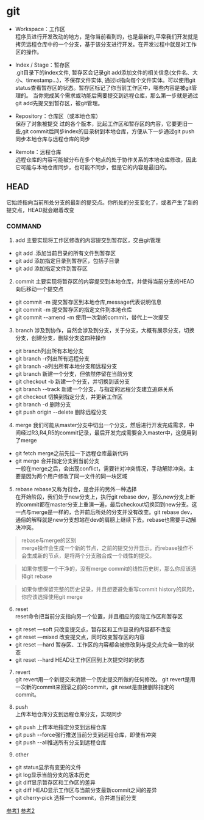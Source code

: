 # git
* Workspace：工作区  
程序员进行开发改动的地方，是你当前看到的，也是最新的,平常我们开发就是拷贝远程仓库中的一个分支，基于该分支进行开发。在开发过程中就是对工作区的操作。

* Index / Stage：暂存区  
.git目录下的index文件, 暂存区会记录git add添加文件的相关信息(文件名、大小、timestamp...)，不保存文件实体, 通过id指向每个文件实体。可以使用git status查看暂存区的状态。暂存区标记了你当前工作区中，哪些内容是被git管理的。
当你完成某个需求或功能后需要提交到远程仓库，那么第一步就是通过git add先提交到暂存区，被git管理。

* Repository：仓库区（或本地仓库）  
保存了对象被提交 过的各个版本，比起工作区和暂存区的内容，它要更旧一些,git commit后同步index的目录树到本地仓库，方便从下一步通过git push同步本地仓库与远程仓库的同步

* Remote：远程仓库  
远程仓库的内容可能被分布在多个地点的处于协作关系的本地仓库修改，因此它可能与本地仓库同步，也可能不同步，但是它的内容是最旧的。

## HEAD
它始终指向当前所处分支的最新的提交点。你所处的分支变化了，或者产生了新的提交点，HEAD就会跟着改变

### COMMAND
1. add 
主要实现将工作区修改的内容提交到暂存区，交由git管理   
* git add .添加当前目录的所有文件到暂存区  
* git add 添加指定目录到暂存区，包括子目录  
* git add 添加指定文件到暂存区  

2. commit 
主要实现将暂存区的内容提交到本地仓库，并使得当前分支的HEAD向后移动一个提交点     
* git commit -m 提交暂存区到本地仓库,message代表说明信息
* git commit -m 提交暂存区的指定文件到本地仓库
* git commit --amend -m 使用一次新的commit，替代上一次提交

3. branch
涉及到协作，自然会涉及到分支，关于分支，大概有展示分支，切换分支，创建分支，删除分支这四种操作
* git branch列出所有本地分支
* git branch -r列出所有远程分支
* git branch -a列出所有本地分支和远程分支
* git branch 新建一个分支，但依然停留在当前分支
* git checkout -b 新建一个分支，并切换到该分支
* git branch --track 新建一个分支，与指定的远程分支建立追踪关系
* git checkout 切换到指定分支，并更新工作区
* git branch -d 删除分支
* git push origin --delete 删除远程分支

4. merge 
我们可能从master分支中切出一个分支，然后进行开发完成需求，中间经过R3,R4,R5的commit记录，最后开发完成需要合入master中，这便用到了merge
* git fetch merge之前先拉一下远程仓库最新代码
* git merge 合并指定分支到当前分支   
一般在merge之后，会出现conflict，需要针对冲突情况，手动解除冲突。主要是因为两个用户修改了同一文件的同一块区域

5. rebase
rebase又称为衍合，是合并的另外一种选择   
在开始阶段，我们处于new分支上，执行git rebase dev，那么new分支上新的commit都在master分支上重演一遍，最后checkout切换回到new分支。这一点与merge是一样的，合并前后所处的分支并没有改变。git rebase dev，通俗的解释就是new分支想站在dev的肩膀上继续下去。rebase也需要手动解决冲突。
> rebase与merge的区别  
>merge操作会生成一个新的节点，之前的提交分开显示。而rebase操作不会生成新的节点，是将两个分支融合成一个线性的提交。

>如果你想要一个干净的，没有merge commit的线性历史树，那么你应该选择git rebase

>如果你想保留完整的历史记录，并且想要避免重写commit history的风险，你应该选择使用git merge  

6. reset  
reset命令把当前分支指向另一个位置，并且相应的变动工作区和暂存区  
* git reset —soft 只改变提交点，暂存区和工作目录的内容都不改变
* git reset —mixed 改变提交点，同时改变暂存区的内容
* git reset —hard 暂存区、工作区的内容都会被修改到与提交点完全一致的状态
* git reset --hard HEAD让工作区回到上次提交时的状态

7. revert  
git revert用一个新提交来消除一个历史提交所做的任何修改。 
git revert是用一次新的commit来回滚之前的commit，git reset是直接删除指定的commit。 

8. push  
上传本地仓库分支到远程仓库分支，实现同步  
* git push 上传本地指定分支到远程仓库
* git push --force强行推送当前分支到远程仓库，即使有冲突
* git push --all推送所有分支到远程仓库
 
9. other  
* git status显示有变更的文件
* git log显示当前分支的版本历史
* git diff显示暂存区和工作区的差异
* git diff HEAD显示工作区与当前分支最新commit之间的差异
* git cherry-pick 选择一个commit，合并进当前分支

[参考1](https://www.jianshu.com/p/15b8e6b7e3d7)
[参考2](https://git-scm.com/book/zh/v1/Git-%E5%88%86%E6%94%AF-%E5%88%86%E6%94%AF%E7%9A%84%E6%96%B0%E5%BB%BA%E4%B8%8E%E5%90%88%E5%B9%B6)





